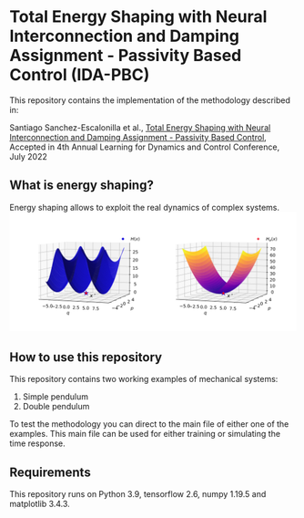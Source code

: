 # Total Energy Shaping with Neural Interconnection and Damping Assignment - Passivity Based Control (IDA-PBC)
This repository contains the implementation of the methodology described in:

Santiago Sanchez-Escalonilla et al., [Total Energy Shaping with Neural Interconnection and Damping Assignment - Passivity Based Control](https://arxiv.org/abs/2112.12999), Accepted in 4th Annual Learning for Dynamics and Control Conference, July 2022

## What is energy shaping?
Energy shaping allows to exploit the real dynamics of complex systems.
![Energy shaping example](./figures/energy_poster2.svg)
<!-- <img src="./figures/energy_poster2.svg"> -->

## How to use this repository
This repository contains two working examples of mechanical systems:
1. Simple pendulum
2. Double pendulum

To test the methodology you can direct to the main file of either one of the examples. This main file can be used for either training or simulating the time response.

## Requirements
This repository runs on Python 3.9, tensorflow 2.6, numpy 1.19.5 and matplotlib 3.4.3.